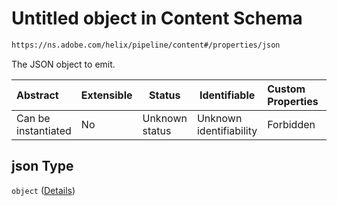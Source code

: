 # Untitled object in Content Schema

```txt
https://ns.adobe.com/helix/pipeline/content#/properties/json
```

The JSON object to emit.


| Abstract            | Extensible | Status         | Identifiable            | Custom Properties | Additional Properties | Access Restrictions | Defined In                                                          |
| :------------------ | ---------- | -------------- | ----------------------- | :---------------- | --------------------- | ------------------- | ------------------------------------------------------------------- |
| Can be instantiated | No         | Unknown status | Unknown identifiability | Forbidden         | Allowed               | none                | [content.schema.json\*](content.schema.json "open original schema") |

## json Type

`object` ([Details](content-properties-json.md))
